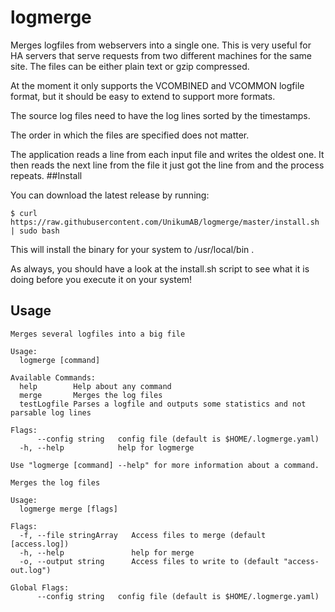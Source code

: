# logmerge
Merges logfiles from webservers into a single one. This is very useful for HA servers that serve requests from two 
different machines for the same site. The files can be either plain text or gzip compressed.

At the moment it only supports the VCOMBINED and VCOMMON logfile format, but it should be easy to extend to 
support more formats.

The source log files need to have the log lines sorted by the timestamps.

The order in which the files are specified does not matter. 

The application reads a line from each input file and writes the oldest one. 
It then reads the next line from the file it just got the line from and the process repeats.
##Install

You can download the latest release by running:

    $ curl https://raw.githubusercontent.com/UnikumAB/logmerge/master/install.sh | sudo bash 
    
This will install the binary for your system to /usr/local/bin .

As always, you should have a look at the install.sh script to see what it is doing before you execute it on your system!

## Usage
```
Merges several logfiles into a big file

Usage:
  logmerge [command]

Available Commands:
  help        Help about any command
  merge       Merges the log files
  testLogfile Parses a logfile and outputs some statistics and not parsable log lines

Flags:
      --config string   config file (default is $HOME/.logmerge.yaml)
  -h, --help            help for logmerge

Use "logmerge [command] --help" for more information about a command.
```

```
Merges the log files

Usage:
  logmerge merge [flags]

Flags:
  -f, --file stringArray   Access files to merge (default [access.log])
  -h, --help               help for merge
  -o, --output string      Access files to write to (default "access-out.log")

Global Flags:
      --config string   config file (default is $HOME/.logmerge.yaml)
```
